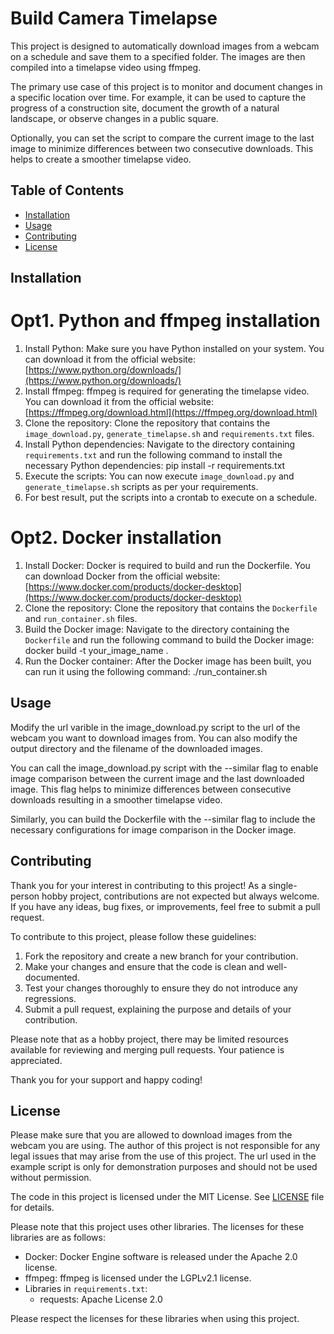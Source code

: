# Build Camera Timelapse

This project is designed to automatically download images from a webcam on a schedule and save them to a specified folder. The images are then compiled into a timelapse video using ffmpeg. 

The primary use case of this project is to monitor and document changes in a specific location over time. For example, it can be used to capture the progress of a construction site, document the growth of a natural landscape, or observe changes in a public square. 

Optionally, you can set the script to compare the current image to the last image to minimize differences between two consecutive downloads. This helps to create a smoother timelapse video.

## Table of Contents

- [Installation](#installation)
- [Usage](#usage)
- [Contributing](#contributing)
- [License](#license)

## Installation

# Opt1. Python and ffmpeg installation
1. Install Python: Make sure you have Python installed on your system. You can download it from the official website: [https://www.python.org/downloads/](https://www.python.org/downloads/)
2. Install ffmpeg: ffmpeg is required for generating the timelapse video. You can download it from the official website: [https://ffmpeg.org/download.html](https://ffmpeg.org/download.html)
3. Clone the repository: Clone the repository that contains the `image_download.py`, `generate_timelapse.sh` and `requirements.txt` files.
4. Install Python dependencies: Navigate to the directory containing `requirements.txt` and run the following command to install the necessary Python dependencies:
pip install -r requirements.txt
5. Execute the scripts: You can now execute `image_download.py` and `generate_timelapse.sh` scripts as per your requirements.
6. For best result, put the scripts into a crontab to execute on a schedule.

# Opt2. Docker installation
1. Install Docker: Docker is required to build and run the Dockerfile. You can download Docker from the official website: [https://www.docker.com/products/docker-desktop](https://www.docker.com/products/docker-desktop)
2. Clone the repository: Clone the repository that contains the `Dockerfile` and `run_container.sh` files.
3. Build the Docker image: Navigate to the directory containing the `Dockerfile` and run the following command to build the Docker image:
docker build -t your_image_name .
4. Run the Docker container: After the Docker image has been built, you can run it using the following command:
./run_container.sh

## Usage

Modify the url varible in the image_download.py script to the url of the webcam you want to download images from. You can also modify the output directory and the filename of the downloaded images.

You can call the image_download.py script with the --similar flag to enable image comparison between the current image and the last downloaded image. This flag helps to minimize differences between consecutive downloads resulting in a smoother timelapse video.

Similarly, you can build the Dockerfile with the --similar flag to include the necessary configurations for image comparison in the Docker image.

## Contributing

Thank you for your interest in contributing to this project! As a single-person hobby project, contributions are not expected but always welcome. If you have any ideas, bug fixes, or improvements, feel free to submit a pull request.

To contribute to this project, please follow these guidelines:

1. Fork the repository and create a new branch for your contribution.
2. Make your changes and ensure that the code is clean and well-documented.
3. Test your changes thoroughly to ensure they do not introduce any regressions.
4. Submit a pull request, explaining the purpose and details of your contribution.

Please note that as a hobby project, there may be limited resources available for reviewing and merging pull requests. Your patience is appreciated.

Thank you for your support and happy coding!

## License

Please make sure that you are allowed to download images from the webcam you are using. The author of this project is not responsible for any legal issues that may arise from the use of this project. The url used in the example script is only for demonstration purposes and should not be used without permission.

The code in this project is licensed under the MIT License. See [LICENSE](LICENSE) file for details.

Please note that this project uses other libraries. The licenses for these libraries are as follows:

- Docker: Docker Engine software is released under the Apache 2.0 license.
- ffmpeg: ffmpeg is licensed under the LGPLv2.1 license.
- Libraries in `requirements.txt`:
  - requests: Apache License 2.0

Please respect the licenses for these libraries when using this project.

